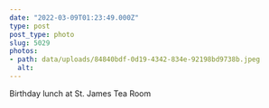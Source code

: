 ```yaml
---
date: "2022-03-09T01:23:49.000Z"
type: post 
post_type: photo
slug: 5029
photos: 
- path: data/uploads/84840bdf-0d19-4342-834e-92198bd9738b.jpeg
  alt: 
---
```

Birthday lunch at St. James Tea Room
